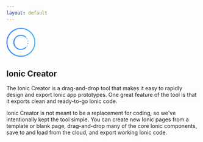```yaml
---
layout: default
---
```


<img src="/img/creator-preview.png" style="width: 76px">

Ionic Creator
-----

The Ionic Creator is a drag-and-drop tool that makes it easy to rapidly design
and export Ionic app prototypes. One great feature of the tool is that it
exports clean and ready-to-go Ionic code.

Ionic Creator is not meant to be a replacement for coding, so we've intentionally kept 
the tool simple. You can create new Ionic pages from a template or blank page,
drag-and-drop many of the core Ionic components, save to and load from the cloud, and export 
working Ionic code.
